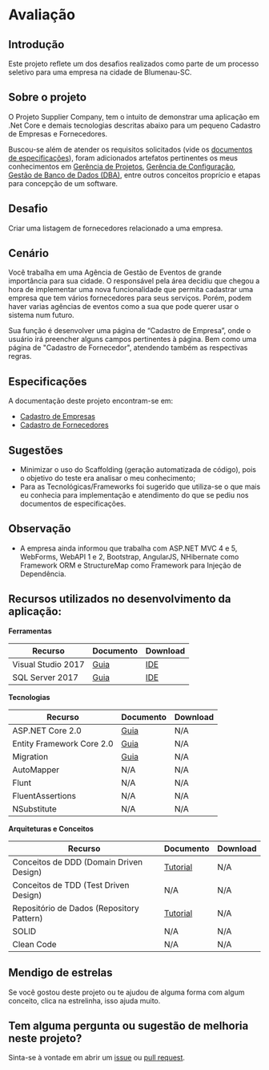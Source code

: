 # Avaliação


## Introdução

Este projeto reflete um dos desafios realizados como parte de um processo seletivo para uma empresa na cidade de Blumenau-SC.


## Sobre o projeto

O Projeto Supplier Company, tem o intuito de demonstrar uma aplicação em .Net Core e demais tecnologias descritas abaixo para um pequeno Cadastro de Empresas e Fornecedores. 

Buscou-se além de atender os requisitos solicitados (vide os [documentos de especificações][DocumentosEspecificacoes]), foram adicionados artefatos pertinentes os meus conhecimentos em [Gerência de Projetos][GerenciaProjeto], [Gerência de Configuração][GerenciaConfiguracao], [Gestão de Banco de Dados (DBA)][GerenciaDBA], entre outros conceitos proprício e etapas para concepção de um software.


## Desafio

Criar uma listagem de fornecedores relacionado a uma empresa.


## Cenário

Você trabalha em uma Agência de Gestão de Eventos de grande importância para sua cidade. O responsável pela área decidiu que chegou a hora de implementar uma nova funcionalidade que permita cadastrar uma empresa que tem vários fornecedores para seus serviços. Porém, podem haver varias agências de eventos como a sua que pode querer usar o sistema num futuro.

Sua função é desenvolver uma página de “Cadastro de Empresa”, onde o usuário irá preencher alguns campos pertinentes à página. Bem como uma página de "Cadastro de Fornecedor", atendendo também as respectivas regras.


## Especificações

A documentação deste projeto encontram-se em:

* [Cadastro de Empresas][DocumentoEmpresa]
* [Cadastro de Fornecedores][DocumentoFornecedor]


## Sugestões

* Minimizar o uso do Scaffolding (geração automatizada de código), pois o objetivo do teste era analisar o meu conhecimento;
* Para as Tecnológicas/Frameworks foi sugerido que utiliza-se o que mais eu conhecia para implementação e atendimento do que se pediu nos documentos de especificações.


## Observação

* A empresa ainda informou que trabalha com ASP.NET MVC 4 e 5, WebForms, WebAPI 1 e 2, Bootstrap, AngularJS, NHibernate como Framework ORM e StructureMap como Framework para Injeção de Dependência.


## Recursos utilizados no desenvolvimento da aplicação:

**Ferramentas**

|Recurso                                   |Documento                         |Download          |
|------------------------------------------|----------------------------------|------------------|
|Visual Studio 2017                        |[Guia][GuiaVS2017]                |[IDE][IDEVS2017]  |
|SQL Server 2017                           |[Guia][GuiaSQL2017]               |[IDE][IDESQL2017] |


**Tecnologias**

|Recurso                                   |Documento                         |Download          |
|------------------------------------------|----------------------------------|------------------|
|ASP.NET Core 2.0                          |[Guia][GuiaASPNetCore]            |N/A               |
|Entity Framework Core 2.0                 |[Guia][GuiaEntityCore]            |N/A               |
|Migration                                 |[Guia][GuiaMigrations]            |N/A               |
|AutoMapper                                |N/A                               |N/A               |
|Flunt                                     |N/A                               |N/A               |
|FluentAssertions                          |N/A                               |N/A               |
|NSubstitute                               |N/A                               |N/A               |


**Arquiteturas e Conceitos**

|Recurso                                   |Documento                         |Download          |
|------------------------------------------|----------------------------------|------------------|
|Conceitos de DDD (Domain Driven Design)   |[Tutorial][GuiaDDD]               |N/A               |
|Conceitos de TDD (Test Driven Design)     |N/A                               |N/A               |
|Repositório de Dados (Repository Pattern) |[Tutorial][GuiaRepositoryPattern] |N/A               |
|SOLID                                     |N/A                               |N/A               |
|Clean Code                                |N/A                               |N/A               |


## Mendigo de estrelas

Se você gostou deste projeto ou te ajudou de alguma forma com algum conceito, clica na estrelinha, isso ajuda muito.


## Tem alguma pergunta ou sugestão de melhoria neste projeto?

Sinta-se à vontade em abrir um [issue][DefeitoSupplierCompany] ou [pull request][PullRequest].






[//]: # (Links de referências para a andamento do projeto)

[DocumentosEspecificacoes]: <https://github.com/alexandredorea/SupplierCompany/tree/master/doc/Especification>
[GerenciaProjeto]: <https://github.com/alexandredorea/SupplierCompany/projects>
[GerenciaConfiguracao]: <https://github.com/alexandredorea/SupplierCompany/tree/master/doc>
[GerenciaDBA]: <https://github.com/alexandredorea/SupplierCompany/blob/master/doc/Mockup/Images/Diagrams/Diagrama%20do%20Banco%20de%20Dados.PNG>


[//]: # (Links de referências para a documentação)

[DocumentoEmpresa]: <https://github.com/alexandredorea/SupplierCompany/blob/master/doc/Especification/01%20-%20Cadastro%20de%20Empresa.md>
[DocumentoFornecedor]: <https://github.com/alexandredorea/SupplierCompany/blob/master/doc/Especification/02%20-%20Cadastro%20de%20Fornecedor.md>


[//]: # (Links de referências para o quadro de recursos utilizados)

[GuiaVS2017]: <https://docs.microsoft.com/pt-br/visualstudio/ide/>
[IDEVS2017]: <https://www.visualstudio.com/pt-br/downloads/>
[GuiaCSharp]: <https://docs.microsoft.com/pt-br/dotnet/csharp/>
[GuiaDDD]: <http://www.agileandart.com/2010/07/16/ddd-introducao-a-domain-driven-design/>
[GuiaASPNetCore]: <https://docs.microsoft.com/pt-br/dotnet/core/>
[GuiaEntityCore]: <https://docs.microsoft.com/pt-br/dotnet/framework/>
[GuiaRepositoryPattern]: <https://code.msdn.microsoft.com/windowsdesktop/Implementando-Repositrio-aabcdbce>
[GuiaMigrations]: <https://docs.microsoft.com/pt-br/ef/core/managing-schemas/migrations/>
[GuiaSQL2017]: <https://docs.microsoft.com/pt-br/sql/sql-server/sql-server-technical-documentation>
[IDESQL2017]: <https://www.microsoft.com/pt-br/sql-server/sql-server-downloads>


[//]: # (Links de referências aos problemas neste projeto)

[DefeitoSupplierCompany]: <https://github.com/alexandredorea/SupplierCompany/issues>
[PullRequest]: <https://github.com/alexandredorea/SupplierCompany/pulls>